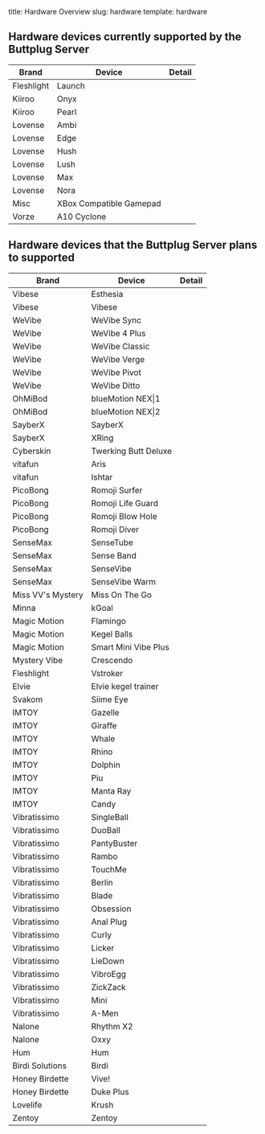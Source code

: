 title: Hardware Overview
slug: hardware
template: hardware


## Hardware devices currently supported by the Buttplug Server

| Brand         | Device                  | Detail  |
| ------------- | ----------------------- | ------- |
| Fleshlight    | Launch                  |         |
| Kiiroo        | Onyx                    |         |
| Kiiroo        | Pearl                   |         |
| Lovense       | Ambi                    |         |
| Lovense       | Edge                    |         |
| Lovense       | Hush                    |         |
| Lovense       | Lush                    |         |
| Lovense       | Max                     |         |
| Lovense       | Nora                    |         |
| Misc          | XBox Compatible Gamepad |         |
| Vorze         | A10 Cyclone             |         |


## Hardware devices that the Buttplug Server plans to supported

| Brand             | Device                  | Detail  |
| ----------------- | ----------------------- | ------- |
| Vibese            | Esthesia                |         |
| Vibese            | Vibese                  |         |
| WeVibe            | WeVibe Sync             |         |
| WeVibe            | WeVibe 4 Plus           |         |
| WeVibe            | WeVibe Classic          |         |
| WeVibe            | WeVibe Verge            |         |
| WeVibe            | WeVibe Pivot            |         |
| WeVibe            | WeVibe Ditto            |         |
| OhMiBod           | blueMotion NEX\|1       |         |
| OhMiBod           | blueMotion NEX\|2       |         |
| SayberX           | SayberX                 |         |
| SayberX           | XRing                   |         |
| Cyberskin         | Twerking Butt Deluxe    |         |
| vitafun           | Aris                    |         |
| vitafun           | Ishtar                  |         |
| PicoBong          | Romoji Surfer           |         |
| PicoBong          | Romoji Life Guard       |         |
| PicoBong          | Romoji Blow Hole        |         |
| PicoBong          | Romoji Diver            |         |
| SenseMax          | SenseTube               |         |
| SenseMax          | Sense Band              |         |
| SenseMax          | SenseVibe               |         |
| SenseMax          | SenseVibe Warm          |         |
| Miss VV's Mystery | Miss On The Go          |         |
| Minna             | kGoal                   |         |
| Magic Motion      | Flamingo                |         |
| Magic Motion      | Kegel Balls             |         |
| Magic Motion      | Smart Mini Vibe Plus    |         |
| Mystery Vibe      | Crescendo               |         |
| Fleshlight        | Vstroker                |         |
| Elvie             | Elvie kegel trainer     |         |
| Svakom            | Siime Eye               |         |
| IMTOY             | Gazelle                 |         |
| IMTOY             | Giraffe                 |         |
| IMTOY             | Whale                   |         |
| IMTOY             | Rhino                   |         |
| IMTOY             | Dolphin                 |         |
| IMTOY             | Piu                     |         |
| IMTOY             | Manta Ray               |         |
| IMTOY             | Candy                   |         |
| Vibratissimo      | SingleBall              |         |
| Vibratissimo      | DuoBall                 |         |
| Vibratissimo      | PantyBuster             |         |
| Vibratissimo      | Rambo                   |         |
| Vibratissimo      | TouchMe                 |         |
| Vibratissimo      | Berlin                  |         |
| Vibratissimo      | Blade                   |         |
| Vibratissimo      | Obsession               |         |
| Vibratissimo      | Anal Plug               |         |
| Vibratissimo      | Curly                   |         |
| Vibratissimo      | Licker                  |         |
| Vibratissimo      | LieDown                 |         |
| Vibratissimo      | VibroEgg                |         |
| Vibratissimo      | ZickZack                |         |
| Vibratissimo      | Mini                    |         |
| Vibratissimo      | A-Men                   |         |
| Nalone            | Rhythm X2               |         |
| Nalone            | Oxxy                    |         |
| Hum               | Hum                     |         |
| Birdi Solutions   | Birdi                   |         |
| Honey Birdette    | Vive!                   |         |
| Honey Birdette    | Duke Plus               |         |
| Lovelife          | Krush                   |         |
| Zentoy            | Zentoy                  |         |
